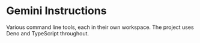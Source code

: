 # Gemini Instructions

Various command line tools, each in their own workspace. The project uses Deno and TypeScript throughout.
